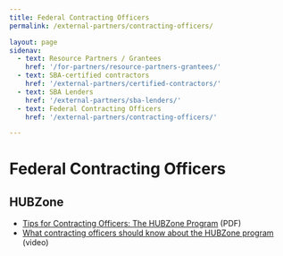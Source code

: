 ```yaml
---
title: Federal Contracting Officers
permalink: /external-partners/contracting-officers/

layout: page
sidenav:
  - text: Resource Partners / Grantees
    href: '/for-partners/resource-partners-grantees/'
  - text: SBA-certified contractors
    href: '/external-partners/certified-contractors/'
  - text: SBA Lenders
    href: '/external-partners/sba-lenders/'
  - text: Federal Contracting Officers
    href: '/external-partners/contracting-officers/'

---
```


# Federal Contracting Officers


## HUBZone

<ul>
<li><a href="/assets/sba/contracting-officers/Tips-COs-HUBZoneProgram-508.pdf" title="PDF flyer">Tips for Contracting Officers: The HUBZone Program</a> (PDF)</li>

<li><a href="https://youtu.be/9RRq9DUItfU" title="YouTube video">What contracting officers should know about the HUBZone program</a> (video)</li>
</ul>
